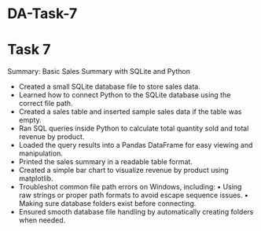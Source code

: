 # DA-Task-7
# Task 7 

Summary: Basic Sales Summary with SQLite and Python

- Created a small SQLite database file to store sales data.
- Learned how to connect Python to the SQLite database using the correct file path.
- Created a sales table and inserted sample sales data if the table was empty.
- Ran SQL queries inside Python to calculate total quantity sold and total revenue by product.
- Loaded the query results into a Pandas DataFrame for easy viewing and manipulation.
- Printed the sales summary in a readable table format.
- Created a simple bar chart to visualize revenue by product using matplotlib.
- Troubleshot common file path errors on Windows, including:
    • Using raw strings or proper path formats to avoid escape sequence issues.
    • Making sure database folders exist before connecting.
- Ensured smooth database file handling by automatically creating folders when needed.
